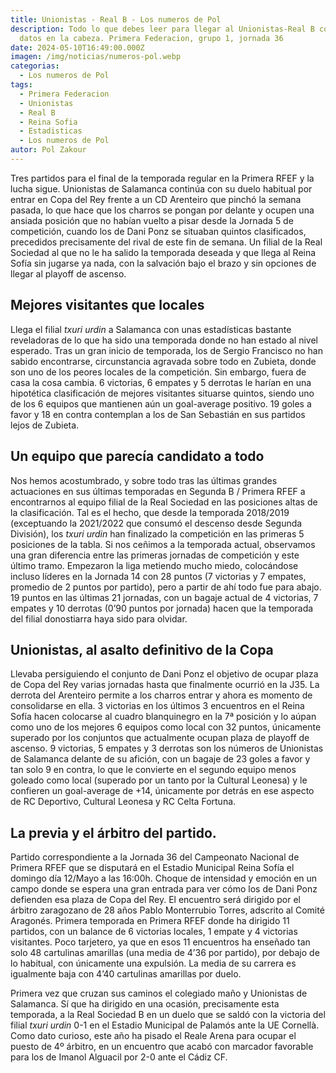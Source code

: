 ```yaml
---
title: Unionistas - Real B - Los numeros de Pol
description: Todo lo que debes leer para llegar al Unionistas-Real B con los
  datos en la cabeza. Primera Federacion, grupo 1, jornada 36
date: 2024-05-10T16:49:00.000Z
imagen: /img/noticias/numeros-pol.webp
categorias:
  - Los numeros de Pol
tags:
  - Primera Federacion
  - Unionistas
  - Real B
  - Reina Sofia
  - Estadisticas
  - Los numeros de Pol
autor: Pol Zakour
---
```

Tres partidos para el final de la temporada regular en la Primera RFEF y la lucha sigue. Unionistas de Salamanca continúa con su duelo habitual por entrar en Copa del Rey frente a un CD Arenteiro que pinchó la semana pasada, lo que hace que los charros se pongan por delante y ocupen una ansiada posición que no habían vuelto a pisar desde la Jornada 5 de competición, cuando los de Dani Ponz se situaban quintos clasificados, precedidos precisamente del rival de este fin de semana. Un filial de la Real Sociedad al que no le ha salido la temporada deseada y que llega al Reina Sofía sin jugarse ya nada, con la salvación bajo el brazo y sin opciones de llegar al playoff de ascenso.

## Mejores visitantes que locales

Llega el filial *txuri urdin* a Salamanca con unas estadísticas bastante reveladoras de lo que ha sido una temporada donde no han estado al nivel esperado. Tras un gran inicio de temporada, los de Sergio Francisco no han sabido encontrarse, circunstancia agravada sobre todo en Zubieta, donde son uno de los peores locales de la competición. Sin embargo, fuera de casa la cosa cambia. 6 victorias, 6 empates y 5 derrotas le harían en una hipotética clasificación de mejores visitantes situarse quintos, siendo uno de los 6 equipos que mantienen aún un goal-average positivo. 19 goles a favor y 18 en contra contemplan a los de San Sebastián en sus partidos lejos de Zubieta.

## Un equipo que parecía candidato a todo

Nos hemos acostumbrado, y sobre todo tras las últimas grandes actuaciones en sus últimas temporadas en Segunda B / Primera RFEF a encontrarnos al equipo filial de la Real Sociedad en las posiciones altas de la clasificación. Tal es el hecho, que desde la temporada 2018/2019 (exceptuando la 2021/2022 que consumó el descenso desde Segunda División), los *txuri urdin* han finalizado la competición en las primeras 5 posiciones de la tabla. Si nos ceñimos a la temporada actual, observamos una gran diferencia entre las primeras jornadas de competición y este último tramo. Empezaron la liga metiendo mucho miedo, colocándose incluso líderes en la Jornada 14 con 28 puntos (7 victorias y 7 empates, promedio de 2 puntos por partido), pero a partir de ahí todo fue para abajo. 19 puntos en las últimas 21 jornadas, con un bagaje actual de 4 victorias, 7 empates y 10 derrotas (0’90 puntos por jornada) hacen que la temporada del filial donostiarra haya sido para olvidar.

## Unionistas, al asalto definitivo de la Copa

Llevaba persiguiendo el conjunto de Dani Ponz el objetivo de ocupar plaza de Copa del Rey varias jornadas hasta que finalmente ocurrió en la J35. La derrota del Arenteiro permite a los charros entrar y ahora es momento de consolidarse en ella. 3 victorias en los últimos 3 encuentros en el Reina Sofía hacen colocarse al cuadro blanquinegro en la 7ª posición y lo aúpan como uno de los mejores 6 equipos como local con 32 puntos, únicamente superado por los conjuntos que actualmente ocupan plaza de playoff de ascenso. 9 victorias, 5 empates y 3 derrotas son los números de Unionistas de Salamanca delante de su afición, con un bagaje de 23 goles a favor y tan solo 9 en contra, lo que le convierte en el segundo equipo menos goleado como local (superado por un tanto por la Cultural Leonesa) y le confieren un goal-average de +14, únicamente por detrás en ese aspecto de RC Deportivo, Cultural Leonesa y RC Celta Fortuna.

## La previa y el árbitro del partido.

Partido correspondiente a la Jornada 36 del Campeonato Nacional de Primera RFEF que se disputará en el Estadio Municipal Reina Sofía el domingo día 12/Mayo a las 16:00h. Choque de intensidad y emoción en un campo donde se espera una gran entrada para ver cómo los de Dani Ponz defienden esa plaza de Copa del Rey. El encuentro será dirigido por el árbitro zaragozano de 28 años Pablo Monterrubio Torres, adscrito al Comité Aragonés. Primera temporada en Primera RFEF donde ha dirigido 11 partidos, con un balance de 6 victorias locales, 1 empate y 4 victorias visitantes. Poco tarjetero, ya que en esos 11 encuentros ha enseñado tan solo 48 cartulinas amarillas (una media de 4’36 por partido), por debajo de lo habitual, con únicamente una expulsión. La media de su carrera es igualmente baja con 4’40 cartulinas amarillas por duelo.

Primera vez que cruzan sus caminos el colegiado maño y Unionistas de Salamanca. Sí que ha dirigido en una ocasión, precisamente esta temporada, a la Real Sociedad B en un duelo que se saldó con la victoria del filial *txuri urdin* 0-1 en el Estadio Municipal de Palamós ante la UE Cornellà. Como dato curioso, este año ha pisado el Reale Arena para ocupar el puesto de 4º árbitro, en un encuentro que acabó con marcador favorable para los de Imanol Alguacil por 2-0 ante el Cádiz CF.

